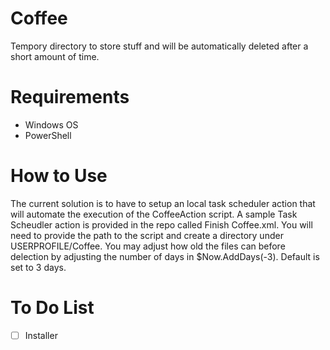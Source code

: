 # Coffee
Tempory directory to store stuff and will be automatically deleted after a short amount of time. 

# Requirements
- Windows OS
- PowerShell

# How to Use
The current solution is to have to setup an local task scheduler action that will automate the execution of the CoffeeAction script. A sample Task Scheudler action is provided in the repo called Finish Coffee.xml. You will need to provide the path to the script and create a directory under USERPROFILE/Coffee.
You may adjust how old the files can before delection by adjusting the number of days in $Now.AddDays(-3). Default is set to 3 days.

# To Do List
- [ ] Installer